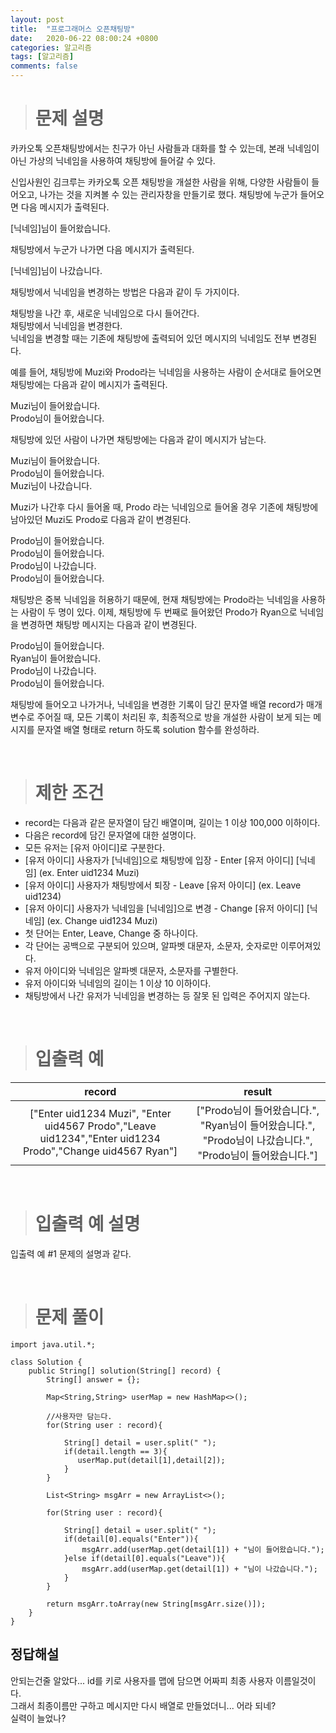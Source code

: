 ```yaml
---
layout: post
title:  "프로그래머스 오픈채팅방"
date:   2020-06-22 08:00:24 +0800
categories: 알고리즘
tags: [알고리즘]
comments: false
---
```


># 문제 설명

카카오톡 오픈채팅방에서는 친구가 아닌 사람들과 대화를 할 수 있는데, 본래 닉네임이 아닌 가상의 닉네임을 사용하여 채팅방에 들어갈 수 있다.  

신입사원인 김크루는 카카오톡 오픈 채팅방을 개설한 사람을 위해, 다양한 사람들이 들어오고, 나가는 것을 지켜볼 수 있는 관리자창을 만들기로 했다. 채팅방에 누군가 들어오면 다음 메시지가 출력된다.  

[닉네임]님이 들어왔습니다.  

채팅방에서 누군가 나가면 다음 메시지가 출력된다.  

[닉네임]님이 나갔습니다.  

채팅방에서 닉네임을 변경하는 방법은 다음과 같이 두 가지이다.  

채팅방을 나간 후, 새로운 닉네임으로 다시 들어간다.  
채팅방에서 닉네임을 변경한다.  
닉네임을 변경할 때는 기존에 채팅방에 출력되어 있던 메시지의 닉네임도 전부 변경된다.  

예를 들어, 채팅방에 Muzi와 Prodo라는 닉네임을 사용하는 사람이 순서대로 들어오면 채팅방에는 다음과 같이 메시지가 출력된다.  

Muzi님이 들어왔습니다.  
Prodo님이 들어왔습니다.  

채팅방에 있던 사람이 나가면 채팅방에는 다음과 같이 메시지가 남는다.  

Muzi님이 들어왔습니다.  
Prodo님이 들어왔습니다.  
Muzi님이 나갔습니다.  

Muzi가 나간후 다시 들어올 때, Prodo 라는 닉네임으로 들어올 경우 기존에 채팅방에 남아있던 Muzi도 Prodo로 다음과 같이 변경된다.  

Prodo님이 들어왔습니다.  
Prodo님이 들어왔습니다.  
Prodo님이 나갔습니다.  
Prodo님이 들어왔습니다.  

채팅방은 중복 닉네임을 허용하기 때문에, 현재 채팅방에는 Prodo라는 닉네임을 사용하는 사람이 두 명이 있다. 이제, 채팅방에 두 번째로 들어왔던 Prodo가 Ryan으로 닉네임을 변경하면 채팅방 메시지는 다음과 같이 변경된다.  

Prodo님이 들어왔습니다.  
Ryan님이 들어왔습니다.  
Prodo님이 나갔습니다.  
Prodo님이 들어왔습니다.  

채팅방에 들어오고 나가거나, 닉네임을 변경한 기록이 담긴 문자열 배열 record가 매개변수로 주어질 때, 모든 기록이 처리된 후, 최종적으로 방을 개설한 사람이 보게 되는 메시지를 문자열 배열 형태로 return 하도록 solution 함수를 완성하라.  

<br/>

># 제한 조건

- record는 다음과 같은 문자열이 담긴 배열이며, 길이는 1 이상 100,000 이하이다.
- 다음은 record에 담긴 문자열에 대한 설명이다.
- 모든 유저는 [유저 아이디]로 구분한다.
- [유저 아이디] 사용자가 [닉네임]으로 채팅방에 입장 - Enter [유저 아이디] [닉네임] (ex. Enter uid1234 Muzi)
- [유저 아이디] 사용자가 채팅방에서 퇴장 - Leave [유저 아이디] (ex. Leave uid1234)
- [유저 아이디] 사용자가 닉네임을 [닉네임]으로 변경 - Change [유저 아이디] [닉네임] (ex. Change uid1234 Muzi)
- 첫 단어는 Enter, Leave, Change 중 하나이다.
- 각 단어는 공백으로 구분되어 있으며, 알파벳 대문자, 소문자, 숫자로만 이루어져있다.
- 유저 아이디와 닉네임은 알파벳 대문자, 소문자를 구별한다.
- 유저 아이디와 닉네임의 길이는 1 이상 10 이하이다.
- 채팅방에서 나간 유저가 닉네임을 변경하는 등 잘못 된 입력은 주어지지 않는다.

<br/>

># 입출력 예

| record | result |
|:---:|:---:|
| ["Enter uid1234 Muzi", "Enter uid4567 Prodo","Leave uid1234","Enter uid1234 Prodo","Change uid4567 Ryan"] | ["Prodo님이 들어왔습니다.", "Ryan님이 들어왔습니다.", "Prodo님이 나갔습니다.", "Prodo님이 들어왔습니다."] | 
		
<br/>

># 입출력 예 설명

입출력 예 #1
문제의 설명과 같다.

<br/>

># 문제 풀이

```
import java.util.*;

class Solution {
    public String[] solution(String[] record) {
        String[] answer = {};
        
        Map<String,String> userMap = new HashMap<>();
            
        //사용자만 담는다.
        for(String user : record){
            
            String[] detail = user.split(" ");
            if(detail.length == 3){
               userMap.put(detail[1],detail[2]); 
            }
        }
        
        List<String> msgArr = new ArrayList<>();
        
        for(String user : record){
            
            String[] detail = user.split(" ");
            if(detail[0].equals("Enter")){
                msgArr.add(userMap.get(detail[1]) + "님이 들어왔습니다.");
            }else if(detail[0].equals("Leave")){
                msgArr.add(userMap.get(detail[1]) + "님이 나갔습니다.");
            }
        }
        
        return msgArr.toArray(new String[msgArr.size()]);
    }
}

```


## 정답해설

안되는건줄 알았다... id를 키로 사용자를 맵에 담으면 어짜피 최종 사용자 이름일것이다.  
그래서 최종이름만 구하고 메시지만 다시 배열로 만들었더니... 어라 되네?  
실력이 늘었나?  



